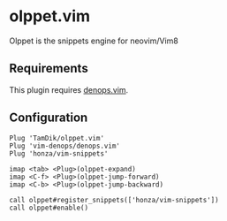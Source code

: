 # olppet.vim

Olppet is the snippets engine for neovim/Vim8

## Requirements

This plugin requires [denops.vim](https://github.com/vim-denops/denops.vim).


## Configuration

```vim
Plug 'TamDik/olppet.vim'
Plug 'vim-denops/denops.vim'
Plug 'honza/vim-snippets'

imap <tab> <Plug>(olppet-expand)
imap <C-f> <Plug>(olppet-jump-forward)
imap <C-b> <Plug>(olppet-jump-backward)

call olppet#register_snippets(['honza/vim-snippets'])
call olppet#enable()
```
